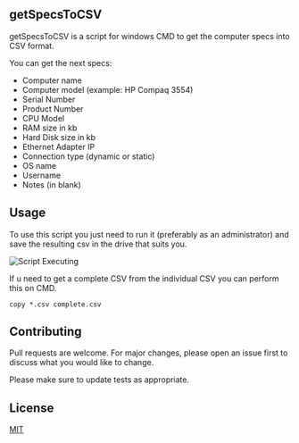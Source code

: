 ## getSpecsToCSV

getSpecsToCSV is a script for windows CMD to get the computer specs into CSV format.

You can get the next specs:

- Computer  name
- Computer model (example: HP Compaq 3554)
- Serial Number 
- Product Number
- CPU Model
- RAM size in kb
- Hard Disk size in kb
- Ethernet Adapter IP
- Connection type (dynamic or static)
- OS name
- Username
- Notes (in blank)



## Usage

To use this script you just need to run it (preferably as an administrator) and save the resulting csv in the drive that suits you.

![Script Executing](https://ibb.co/Ss4SmYh)

If u need to get a complete CSV from the individual CSV you can perform this on CMD.

```basp
copy *.csv complete.csv
```

## Contributing

Pull requests are welcome. For major changes, please open an issue first to discuss what you would like to change.

Please make sure to update tests as appropriate.

## License
[MIT](https://choosealicense.com/licenses/mit/)
